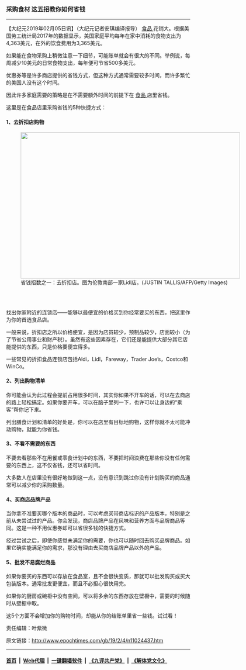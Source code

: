 ### 采购食材 这五招教你如何省钱
------------------------

<p>
 【大纪元2019年02月05日讯】（大纪元记者安琪编译报导）
 <a href="http://www.epochtimes.com/gb/tag/%E9%A3%9F%E5%93%81.html">
  食品
 </a>
 花销大。根据美国劳工统计局2017年的数据显示，美国家庭平均每年在家中消耗的食物支出为4,363美元，在外的饮食费用为3,365美元。
</p>
<p>
 如果能在食物采购上稍微注意一下细节，可能账单就会有很大的不同。举例说，每周减少10美元的日常食物支出，每年便可节省500多美元。
</p>
<p>
 优惠券等是许多商店提供的省钱方式，但这种方式通常需要较多时间，而许多繁忙的美国人没有这个时间。
</p>
<p>
 因此许多家庭需要的策略是在不需要额外时间的前提下在
 <a href="http://www.epochtimes.com/gb/tag/%E9%A3%9F%E5%93%81.html">
  食品
 </a>
 店里省钱。
</p>
<p>
 这里是在食品店里采购省钱的5种快捷方式：
</p>
<h4>
 1、去折扣店购物
</h4>
<figure class="wp-caption aligncenter" id="attachment_11024487" style="width: 600px">
 <a href="http://i.epochtimes.com/assets/uploads/2019/02/GettyImages-903372148.jpg">
  <img alt="" class="wp-image-11024487 size-large" height="400" src="http://i.epochtimes.com/assets/uploads/2019/02/GettyImages-903372148-600x400.jpg" width="600"/>
 </a>
 <br/><figcaption class="wp-caption-text">
  省钱招数之一：去折扣店。图为伦敦南部一家Lidl店。(JUSTIN TALLIS/AFP/Getty Images)
 </figcaption><br/>
</figure><br/>
<p>
 找出你家附近的连锁店——能够以最便宜的价格买到你经常要买的东西，把这里作为你的首选食品店。
</p>
<p>
 一般来说，折扣店之所以价格便宜，是因为店员较少，预制品较少，店面较小（为了节省公用事业和财产税）。虽然有这些因素存在，它们还是能提供大部分其它店能提供的东西，只是价格要便宜得多。
</p>
<p>
 一些常见的折扣食品连锁店包括Aldi，Lidl，Fareway，Trader Joe’s，Costco和WinCo。
</p>
<h4>
 2、列出购物清单
</h4>
<p>
 你可能会认为此过程会提前占用很多时间，其实你如果不开车的话，可以在去商店的路上轻松搞定。如果你要开车，可以在脑子里列一下，也许可以让身边的“乘客”帮你记下来。
</p>
<p>
 <center>
 </center>
 <center>
 </center>
 列出膳食计划和清单的好处是，你可以在店里有目标地购物，这样你就不太可能冲动购物，就能为你省钱。
</p>
<h4>
 3、不看不需要的东西
</h4>
<p>
 <center>
 </center>
 <center>
 </center>
 不要去看那些不在用餐或零食计划中的东西，不要把时间浪费在那些你没有任何需要的东西上，这不仅省钱，还可以省时间。
</p>
<p>
 大多数人在店里没有很好地做到这一点，没有意识到跳过你没有计划购买的商品通常可以减少你的采购数量。
</p>
<h4>
 4、买商店品牌产品
</h4>
<p>
 <center>
 </center>
 当你拿不准要买哪个版本的商品时，可以考虑买带商店标识的产品版本，特别是之前从未尝试过的产品。你会发现，商店品牌产品在风味和营养方面与品牌商品等同。这是一种不用优惠券却可以省很多钱的快捷方式。
</p>
<p>
 经过尝试之后，即使你感觉未满足你的需要，你也可以随时回去购买品牌商品。如果它确实能满足你的需求，那没有理由去买商店品牌产品以外的产品。
</p>
<h4>
 5、批发不易腐烂商品
</h4>
<p>
 <center>
 </center>
 <center>
 </center>
 <center>
 </center>
 <center>
 </center>
 如果你要买的东西可以存放在食品室，且不会很快变质，那就可以批发购买或买大包装版本。通常批发更便宜，而且不必担心很快用完。
</p>
<p>
 如果你的厨房或碗柜中没有空间，可以将多余的东西存放在壁橱中，需要的时候随时从壁橱中取。
</p>
<p>
 这5个方面不会增加你的购物时间，却能从你的结账单里省一些钱。试试看！
</p>
<p>
 责任编辑：叶紫微
</p>

原文链接：http://www.epochtimes.com/gb/19/2/4/n11024437.htm


------------------------
#### [首页](https://github.com/gfw-breaker/banned-news/blob/master/README.md) &nbsp;|&nbsp; [Web代理](https://github.com/labour-camp/helloworld) &nbsp;|&nbsp; [一键翻墙软件](https://github.com/gfw-breaker/nogfw/blob/master/README.md) &nbsp;|&nbsp; [《九评共产党》](https://github.com/gfw-breaker/9ping.md/blob/master/README.md#九评之一评共产党是什么) &nbsp;|&nbsp; [《解体党文化》](https://github.com/gfw-breaker/jtdwh.md/blob/master/README.md#绪论)

